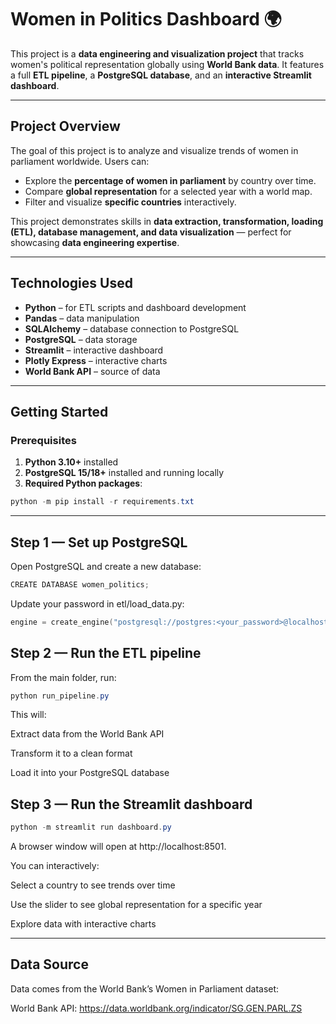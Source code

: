 # Women in Politics Dashboard 🌍

This project is a **data engineering and visualization project** that tracks women's political representation globally using **World Bank data**. It features a full **ETL pipeline**, a **PostgreSQL database**, and an **interactive Streamlit dashboard**.

---

## Project Overview

The goal of this project is to analyze and visualize trends of women in parliament worldwide. Users can:

- Explore the **percentage of women in parliament** by country over time.
- Compare **global representation** for a selected year with a world map.
- Filter and visualize **specific countries** interactively.

This project demonstrates skills in **data extraction, transformation, loading (ETL), database management, and data visualization** — perfect for showcasing **data engineering expertise**.

---

## Technologies Used

- **Python** – for ETL scripts and dashboard development  
- **Pandas** – data manipulation  
- **SQLAlchemy** – database connection to PostgreSQL  
- **PostgreSQL** – data storage  
- **Streamlit** – interactive dashboard  
- **Plotly Express** – interactive charts  
- **World Bank API** – source of data

---


## Getting Started

### Prerequisites

1. **Python 3.10+** installed  
2. **PostgreSQL 15/18+** installed and running locally  
3. **Required Python packages**:  

```powershell
python -m pip install -r requirements.txt
```

---

## Step 1 — Set up PostgreSQL

Open PostgreSQL and create a new database:
```powershell
CREATE DATABASE women_politics;
```
Update your password in etl/load_data.py:
```powershell
engine = create_engine("postgresql://postgres:<your_password>@localhost:5432/women_politics")
```
## Step 2 — Run the ETL pipeline

From the main folder, run:
```powershell
python run_pipeline.py
```
This will:

Extract data from the World Bank API

Transform it to a clean format

Load it into your PostgreSQL database

## Step 3 — Run the Streamlit dashboard
```powershell
python -m streamlit run dashboard.py
```
A browser window will open at http://localhost:8501.

You can interactively:

Select a country to see trends over time

Use the slider to see global representation for a specific year

Explore data with interactive charts

---

## Data Source

Data comes from the World Bank’s Women in Parliament dataset:

World Bank API: https://data.worldbank.org/indicator/SG.GEN.PARL.ZS